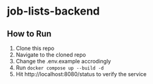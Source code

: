 # job-lists-backend

## How to Run

1. Clone this repo
2. Navigate to the cloned repo
3. Change the .env.example accrodingly
4. Run `docker compose up --build -d`
5. Hit http://localhost:8080/status to verify the service
